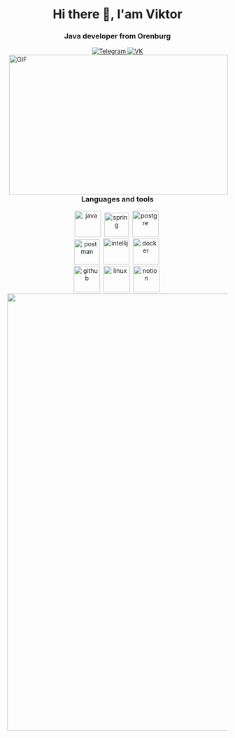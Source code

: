<div id ="header" align="center">
  <h1>Hi there 👋, I'am Viktor</h1>
  <h3>Java developer from Orenburg</h3>
</div>

<div id="socials" align="center">
<a href="https://t.me/microd18">
  <img src="https://img.shields.io/badge/Telegram-blue?style=for-the-badge&logo=telegram&logoColor=white" alt="Telegram"/>
</a>
<a href="https://vk.com/mr__vik">
  <img src="https://img.shields.io/badge/вконтакте-gray?style=for-the-badge&logo=vk&logoColor=white" alt="VK"/>
</a>
</div>

<img align="right" alt="GIF" src="https://github.com/abhisheknaiidu/abhisheknaiidu/blob/master/code.gif?raw=true" width="500" height="320" />


<div id ="Tools1" align="center">
  <h3>Languages and tools</h3>
  <img src="https://cdn.jsdelivr.net/gh/devicons/devicon@latest/icons/java/java-original-wordmark.svg"
  title="java" width="60" height="60"/>&nbsp
  <img src="https://cdn.jsdelivr.net/gh/devicons/devicon@latest/icons/spring/spring-original.svg"
  title="spring" width="56" height="56"/>&nbsp
  <img src="https://cdn.jsdelivr.net/gh/devicons/devicon@latest/icons/postgresql/postgresql-original-wordmark.svg"
  title="postgre" width="60" height="60"/>&nbsp
</div>
<div id ="Tools2" align="center">
  <img src="https://cdn.jsdelivr.net/gh/devicons/devicon@latest/icons/postman/postman-original.svg"
  title="postman" width="58" height="58"/>&nbsp
  <img src="https://cdn.jsdelivr.net/gh/devicons/devicon@latest/icons/intellij/intellij-original.svg"
  title="intellij" width="60" height="60"/>&nbsp
  <img src="https://cdn.jsdelivr.net/gh/devicons/devicon@latest/icons/docker/docker-original-wordmark.svg"
  title="docker" width="60" height="60"/>&nbsp
</div>
<div id ="Tools3" align="center">
  <img src="https://cdn.jsdelivr.net/gh/devicons/devicon@latest/icons/github/github-original-wordmark.svg"
  title="github" width="60" height="60"/>&nbsp
  <img src="https://cdn.jsdelivr.net/gh/devicons/devicon@latest/icons/linux/linux-original.svg"
  title="linux" width="60" height="60"/>&nbsp
  <img src="https://cdn.jsdelivr.net/gh/devicons/devicon@latest/icons/notion/notion-original.svg"
  title="notion" width="60" height="60"/>&nbsp
</div>


<div id="stat" align="center">
  <img src="http://github-profile-summary-cards.vercel.app/api/cards/profile-details?username=Microd18&theme=default"width="1000" />
</div>


